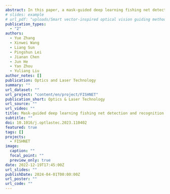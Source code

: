 ```yaml
---
abstract: In this paper, a mask-guided deep learning fishing net detection and recognition method based on underwater range gated laser imaging is proposed. Range gated laser imaging technology is used to obtain high quality underwater fishing net images with less water backscattering effect and background noise. A dual-phase training strategy including mask-guided feature extraction phase and classification finetune phase is proposed to avoid overfitting of training the neural network. The mask-guided feature extraction phase takes advantages of image segmentation training from synthetic dataset to get a better feature extraction performance. The highest overall accuracy of the proposed method reaches 95.49% in fishing net classification task under finetuned weight configuration. The proposed method can effectively help unmanned underwater vehicles and robots from entangling by fishing nets as well as retrieving derelict fishing nets for marine environment protection.
# slides: example
# url_pdf: "uploads/Smart vector-inspired optical vision guiding method.pdf"
publication_types:
  - "2"
authors:
  - Yue Zhang
  - Xinwei Wang
  - Liang Sun
  - Pingshun Lei
  - Jianan Chen
  - Jun He
  - Yan Zhou
  - Yuliang Liu
author_notes: []
publication: Optics and Laser Technology
summary: ""
url_dataset: ""
url_project: "content/en/project/FISHNET"
publication_short: Optics & Laser Technology
url_source: ""
url_video: ""
title: Mask-guided deep learning fishing net detection and recognition based on underwater range gated laser imaging
subtitle: ""
doi: 10.1016/j.optlastec.2023.110402
featured: true
tags: []
projects:
  - FISHNET
image:
  caption: ""
  focal_point: ""
  preview_only: true
date: 2022-12-19T17:45:00Z
url_slides: ""
publishDate: 2024-04-01T00:00:00Z
url_poster: ""
url_code: ""
---
```


